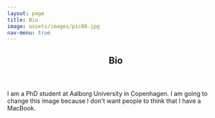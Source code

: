```yaml
---
layout: page
title: Bio
image: assets/images/pic06.jpg
nav-menu: true
---
```


<!-- Main -->
<div id="main" class="alt">

<section id="one">
	<div class="inner">
		<header class="major">
			<h1>Bio</h1>
		</header>

<section id="Bio" class="spotlights">
	<section>
		<div class="content">
			<div class="inner">
				<header class="major">
				</header>
				<p>I am a PhD student at Aalborg University in Copenhagen. I am going to change this image because I don't want people to think that I have a MacBook.</p>
			</div>
		</div>
        <a class="image">
			<img src="{% link assets/images/pic09.jpg %}" alt="" data-position="top center" />
		</a>
	</section>
</section>
